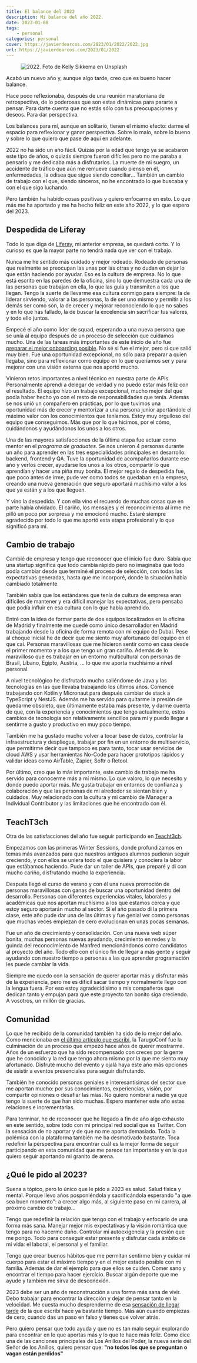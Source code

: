 ```yaml
---
title: El balance del 2022
description: Mi balance del año 2022.
date: 2023-01-08
tags:
    - personal
categories: personal
cover: https://javierdearcos.com/2023/01/2022/2022.jpg
url: https://javierdearcos.com/2023/01/2022
---
```


<figure>
    <picture>
            <img src="/2023/01/2022/2022.jpg" alt="2022. Foto de Kelly Sikkema en Unsplash" />
    </picture>
</figure>

Acabó un nuevo año y, aunque algo tarde, creo que es bueno hacer balance. 

Hace poco reflexionaba, después de una reunión maratoniana de retrospectiva, de lo poderosas que son estas dinámicas para pararte a pensar. Para darte cuenta que no estás sólo con tus preocupaciones y deseos. Para dar perspectiva. 

Los balances para mí, aunque en solitario, tienen el mismo efecto: darme el espacio para reflexionar y ganar perspectiva. Sobre lo malo, sobre lo bueno y sobre lo que quiero que pase de aquí en adelante.

2022 no ha sido un año fácil. Quizás por la edad que tengo ya se acabaron este tipo de años, o quizás siempre fueron difíciles pero no me paraba a pensarlo y me dedicaba más a disfrutarlos. La muerte de mi suegro, un accidente de tráfico que aún me remueve cuando pienso en él, enfermedades, la odisea que sigue siendo conciliar... También un cambio de trabajo con el que, siendo sinceros, no he encontrado lo que buscaba y con el que sigo luchando.

Pero también ha habido cosas positivas y quiero enfocarme en esto. Lo que más me ha aportado y me ha hecho feliz en este año 2022, y lo que espero del 2023. 

<!-- more -->

## Despedida de Liferay

Todo lo que diga de [Liferay](https://www.liferay.com/company/our-story), mi anterior empresa, se quedará corto. Y lo curioso es que la mayor parte no tendrá nada que ver con el trabajo. 

Nunca me he sentido más cuidado y mejor rodeado. Rodeado de personas que realmente se preocupan las unas por las otras y no dudan en dejar lo que están haciendo por ayudar. Eso es la cultura de empresa. No lo que está escrito en las paredes de la oficina, sino lo que demuestra cada una de las personas que trabajan en ella, lo que las guía y transmiten a los que llegan. Tengo la suerte de llevarme esa cultura conmigo para siempre: la de liderar sirviendo, valorar a las personas, la de ser uno mismo y permitir a los demás ser como son, la de crecer y mejorar reconociendo lo que no sabes y en lo que has fallado, la de buscar la excelencia sin sacrificar tus valores, y todo ello juntos.

Empecé el año como líder de squad, esperando a una nueva persona que se unía al equipo después de un proceso de selección que cuidamos mucho. Una de las tareas más importantes de este inicio de año fue [preparar el mejor onboarding posible](https://javierdearcos.com/2022/09/onboardings/). No sé si fue el mejor, pero sí que salió muy bien. Fue una oportunidad excepcional, no sólo para preparar a quien llegaba, sino para reflexionar como equipo en lo que queríamos ser y para mejorar con una visión externa que nos aportó mucho.

Vinieron retos importantes a nivel técnico en nuestra parte de APIs. Personalmente aprendí a delegar de verdad y no puedo estar más feliz con el resultado. El equipo hizo un trabajo excepcional, mucho mejor del que podía haber hecho yo con el resto de responsabilidades que tenía. Además se nos unió un compañero en prácticas, por lo que tuvimos una oportunidad más de crecer y mentorizar a una persona junior aportándole el máximo valor con los conocimientos que teníamos. Estoy muy orgulloso del equipo que conseguimos. Más que por lo que hicimos, por el cómo, cuidándonos y ayudándonos los unos a los otros.

Una de las mayores satisfacciones de la última etapa fue actuar como mentor en el *programa de graduates*. Se nos unieron 4 personas durante un año para aprender en las tres especialidades principales en desarrollo: backend, frontend y QA. Tuve la oportunidad de acompañarlos durante ese año y verlos crecer, ayudarse los unos a los otros, compartir lo que aprendían y hacer una piña muy bonita. El mejor regalo de despedida fue, que poco antes de irme, pude ver como todos se quedaban en la empresa, creando una nueva generación que seguro aportará muchísimo valor a los que ya están y a los que lleguen.

Y vino la despedida. Y con ella vino el recuerdo de muchas cosas que en parte había olvidado. El cariño, los mensajes y el reconocimiento al irme me pilló un poco por sorpresa y me emocionó mucho. Estaré siempre agradecido por todo lo que me aportó esta etapa profesional y lo que significó para mí.

## Cambio de trabajo

Cambié de empresa y tengo que reconocer que el inicio fue duro. Sabía que una startup significa que todo cambia rápido pero no imaginaba que todo podía cambiar desde que terminé el proceso de selección, con todas las expectativas generadas, hasta que me incorporé, donde la situación había cambiado totalmente. 

También sabía que los estándares que tenía de cultura de empresa eran difíciles de mantener y era difícil manejar las expectativas, pero pensaba que podía influir en esa cultura con lo que había aprendido.

Entré con la idea de formar parte de dos equipos localizados en la oficina de Madrid y finalmente me quedé como único desarrollador en Madrid trabajando desde la oficina de forma remota con mi equipo de Dubai. Pese al choque inicial he de decir que me siento muy afortunado del equipo en el que caí. Personas maravillosas que me hicieron sentir como en casa desde el primer momento y a los que tengo un gran cariño. Además de lo maravilloso que es trabajar en un entorno multicultural con personas de Brasil, Líbano, Egipto, Austria, ... lo que me aporta muchísimo a nivel personal.

A nivel tecnológico he disfrutado mucho saliéndome de Java y las tecnologías en las que llevaba trabajando los últimos años. Comencé trabajando con Kotlin y Micronaut para después cambiar de stack a TypeScript y NestJS. Además me ha servido para quitarme la presión de quedarme obsoleto, que últimamente estaba más presente, y darme cuenta de que, con la experiencia y conocimientos que tengo actualmente, estos cambios de tecnología son relativamente sencillos para mí y puedo llegar a sentirme a gusto y productivo en muy poco tiempo.

También me ha gustado mucho volver a tocar base de datos, controlar la infraestructura y despliegue, trabajar por fin en un entorno de multiservicio, que permitirme decir que tampoco es para tanto, tocar usar servicios de cloud AWS y usar herramientas No-Code para hacer prototipos rápidos y validar ideas como AirTable, Zapier, Softr o Retool. 

Por último, creo que lo más importante, este cambio de trabajo me ha servido para conocerme más a mí mismo. Lo que valoro, lo que necesito y donde puedo aportar más. Me gusta trabajar en entornos de confianza y colaboración y que las personas de mi alrededor se sientan bien y cuidados. Muy relacionado con la cultura y mi cambio de Manager a Individual Contributor y las limitaciones que he encontrado con él.

## TeachT3ch

Otra de las satisfacciones del año fue seguir participando en [Teacht3ch](https://www.teacht3ch.com).

Empezamos con las primeras Winter Sessions, donde profundizamos en temas más avanzados para que nuestros antiguos alumnos pudieran seguir creciendo, y con ellos se uniera todo el que quisiera y conociera la labor que estábamos haciendo. Pude dar un taller de APIs, que preparé y di con mucho cariño, disfrutando mucho la experiencia.

Después llegó el curso de verano y con él una nueva promoción de personas maravillosas con ganas de buscar una oportunidad dentro del desarrollo. Personas con diferentes experiencias vitales, laborales y académicas que nos aportan muchísimo a los que estamos cerca y que estoy seguro aportarán mucho al sector. Si el año pasado di la primera clase, este año pude dar una de las últimas y fue genial ver como personas que muchas veces empiezan de cero evolucionan en unas pocas semanas.

Fue un año de crecimiento y consolidación. Con una nueva web súper bonita, muchas personas nuevas ayudando, crecimiento en redes y la guinda del reconocimiento de Manfred mencionándonos como candidatos al proyecto del año. Todo ello con el único fin de llegar a más gente y seguir ayudando con nuestro tiempo a personas a las que aprender programación les puede cambiar la vida.

Siempre me quedo con la sensación de querer aportar más y disfrutar más de la experiencia, pero me es difícil sacar tiempo y normalmente llego con la lengua fuera. Por eso estoy agradecidísimo a mis compañeros que dedican tanto y empujan para que este proyecto tan bonito siga creciendo. A vosotros, un millón de gracias.


## Comunidad

Lo que he recibido de la comunidad también ha sido de lo mejor del año. Como mencionaba en [el último artículo que escribí](https://javierdearcos.com/2022/10/show-yourself/), la TarugoConf fue la culminación de un proceso que empezó hace años de querer mostrarme. Años de un esfuerzo que ha sido recompensado con creces por la gente que he conocido y la red que tengo ahora mismo por la que me siento muy afortunado. Disfruté mucho del evento y ojalá haya este año más opciones de asistir a eventos presenciales para seguir disfrutando.

También he conocido personas geniales e interesantísimas del sector que me aportan mucho: por sus conocimientos, experiencias, visión, por compartir opiniones o desafiar las mías. No quiero nombrar a nadie ya que tengo la suerte de que han sido muchas. Espero mantener este año estas relaciones e incrementarlas.

Para terminar, he de reconocer que he llegado a fin de año algo exhausto en este sentido, sobre todo con mi principal red social que es Twitter. Con la sensación de no aportar y de que no me aporta demasiado. Toda la polémica con la plataforma también me ha desmotivado bastante. Toca redefinir la perspectiva para encontrar cuál es la mejor forma de seguir participando en esta comunidad que me parece tan importante y en la que quiero seguir aportando mi granito de arena.

## ¿Qué le pido al 2023?

Suena a tópico, pero lo único que le pido a 2023 es salud. Salud física y mental. Porque llevo años posponiéndola y sacrificándola esperando "a que sea buen momento": a crecer algo más, al siguiente paso en mi carrera, al próximo cambio de trabajo... 

Tengo que redefinir la relación que tengo con el trabajo y enfocarlo de una forma más sana. Manejar mejor mis expectativas y la visión romántica que tengo para no hacerme daño. Controlar mi autoexigencia y la presión que me pongo. Todo para conseguir estar presente y disfrutar cada ámbito de mi vida: el laboral, el personal y el familiar.

Tengo que crear buenos hábitos que me permitan sentirme bien y cuidar mi cuerpo para estar el máximo tiempo y en el mejor estado posible con mi familia. Además de dar el ejemplo para que ellos se cuiden. Comer sano y encontrar el tiempo para hacer ejercicio. Buscar algún deporte que me ayude y también me sirva de desconexión.

2023 debe ser un año de reconstrucción a una forma más sana de vivir. Debo trabajar para encontrar la dirección y dejar de pensar tanto en la velocidad. Me cuesta mucho  desprenderme de esa [sensación de llegar tarde](http://localhost:4000/2021/06/wonderland/) de la que escribí hace ya bastante tiempo. Más aún cuando empiezas de cero, cuando das un paso en falso y tienes que volver atrás. 

Pero quiero pensar que todo ayuda y que no es tan malo seguir explorando para encontrar en lo que aportas más y lo que te hace más feliz. Como dice una de las canciones principales de Los Anillos del Poder, la nueva serie del Señor de los Anillos, quiero pensar que: **"no todos los que se preguntan o vagan están perdidos"**
